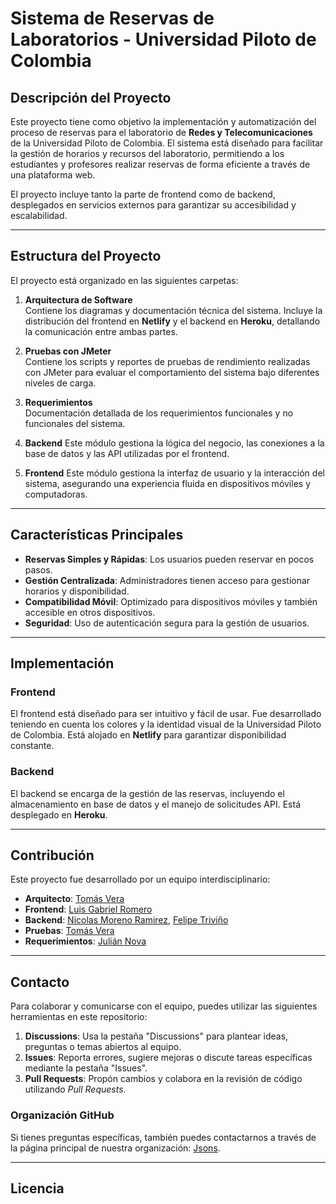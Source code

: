 # Sistema de Reservas de Laboratorios - Universidad Piloto de Colombia

## Descripción del Proyecto

Este proyecto tiene como objetivo la implementación y automatización del proceso de reservas para el laboratorio de **Redes y Telecomunicaciones** de la Universidad Piloto de Colombia. El sistema está diseñado para facilitar la gestión de horarios y recursos del laboratorio, permitiendo a los estudiantes y profesores realizar reservas de forma eficiente a través de una plataforma web.

El proyecto incluye tanto la parte de frontend como de backend, desplegados en servicios externos para garantizar su accesibilidad y escalabilidad.

---

## Estructura del Proyecto

El proyecto está organizado en las siguientes carpetas:

1. **Arquitectura de Software**  
   Contiene los diagramas y documentación técnica del sistema. Incluye la distribución del frontend en **Netlify** y el backend en **Heroku**, detallando la comunicación entre ambas partes.

2. **Pruebas con JMeter**  
   Contiene los scripts y reportes de pruebas de rendimiento realizadas con JMeter para evaluar el comportamiento del sistema bajo diferentes niveles de carga.

3. **Requerimientos**  
   Documentación detallada de los requerimientos funcionales y no funcionales del sistema.

4. **Backend**
   Este módulo gestiona la lógica del negocio, las conexiones a la base de datos y las API utilizadas por el frontend.

6. **Frontend**
   Este módulo gestiona la interfaz de usuario y la interacción del sistema, asegurando una experiencia fluida en dispositivos móviles y computadoras.

---

## Características Principales

- **Reservas Simples y Rápidas**: Los usuarios pueden reservar en pocos pasos.
- **Gestión Centralizada**: Administradores tienen acceso para gestionar horarios y disponibilidad.
- **Compatibilidad Móvil**: Optimizado para dispositivos móviles y también accesible en otros dispositivos.
- **Seguridad**: Uso de autenticación segura para la gestión de usuarios.

---

## Implementación

### Frontend
El frontend está diseñado para ser intuitivo y fácil de usar. Fue desarrollado teniendo en cuenta los colores y la identidad visual de la Universidad Piloto de Colombia. Está alojado en **Netlify** para garantizar disponibilidad constante.

### Backend
El backend se encarga de la gestión de las reservas, incluyendo el almacenamiento en base de datos y el manejo de solicitudes API. Está desplegado en **Heroku**.

---

## Contribución

Este proyecto fue desarrollado por un equipo interdisciplinario:

- **Arquitecto**: [Tomás Vera](https://github.com/Tomver27)  
- **Frontend**: [Luis Gabriel Romero](https://github.com/Chakerr?tab=following) 
- **Backend**:  [Nicolas Moreno Ramirez](https://github.com/Nicolas041020), [Felipe Triviño](https://github.com/Petriv2004)
- **Pruebas**:  [Tomás Vera](https://github.com/Tomver27)  
- **Requerimientos**: [Julián Nova](https://github.com/JulianNova2004)  
---
## Contacto

Para colaborar y comunicarse con el equipo, puedes utilizar las siguientes herramientas en este repositorio:

1. **Discussions**: Usa la pestaña "Discussions" para plantear ideas, preguntas o temas abiertos al equipo.
2. **Issues**: Reporta errores, sugiere mejoras o discute tareas específicas mediante la pestaña "Issues".
3. **Pull Requests**: Propón cambios y colabora en la revisión de código utilizando *Pull Requests*.

### Organización GitHub
Si tienes preguntas específicas, también puedes contactarnos a través de la página principal de nuestra organización: [Jsons](https://github.com/JsonsWorks).

---
## Licencia

